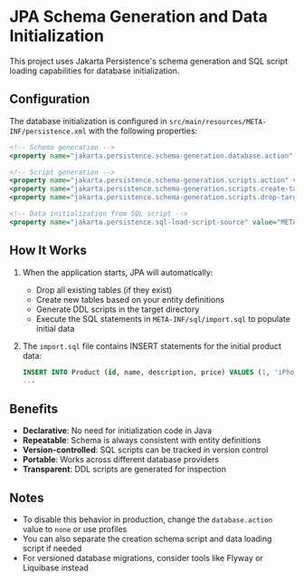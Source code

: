# JPA Schema Generation and Data Initialization

This project uses Jakarta Persistence's schema generation and SQL script loading capabilities for database initialization.

## Configuration

The database initialization is configured in `src/main/resources/META-INF/persistence.xml` with the following properties:

```xml
<!-- Schema generation -->
<property name="jakarta.persistence.schema-generation.database.action" value="drop-and-create"/>

<!-- Script generation -->
<property name="jakarta.persistence.schema-generation.scripts.action" value="drop-and-create"/>
<property name="jakarta.persistence.schema-generation.scripts.create-target" value="createDDL.ddl"/>
<property name="jakarta.persistence.schema-generation.scripts.drop-target" value="dropDDL.ddl"/>

<!-- Data initialization from SQL script -->
<property name="jakarta.persistence.sql-load-script-source" value="META-INF/sql/import.sql"/>
```

## How It Works

1. When the application starts, JPA will automatically:
   - Drop all existing tables (if they exist)
   - Create new tables based on your entity definitions
   - Generate DDL scripts in the target directory
   - Execute the SQL statements in `META-INF/sql/import.sql` to populate initial data

2. The `import.sql` file contains INSERT statements for the initial product data:
   ```sql
   INSERT INTO Product (id, name, description, price) VALUES (1, 'iPhone', 'Apple iPhone 15', 999.99);
   ...
   ```

## Benefits

- **Declarative**: No need for initialization code in Java
- **Repeatable**: Schema is always consistent with entity definitions
- **Version-controlled**: SQL scripts can be tracked in version control
- **Portable**: Works across different database providers
- **Transparent**: DDL scripts are generated for inspection

## Notes

- To disable this behavior in production, change the `database.action` value to `none` or use profiles
- You can also separate the creation schema script and data loading script if needed
- For versioned database migrations, consider tools like Flyway or Liquibase instead
